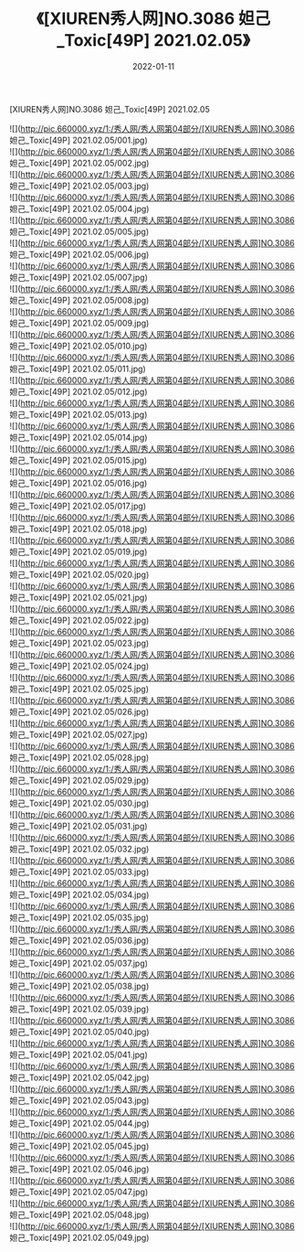 ﻿---
layout: post
title:  《[XIUREN秀人网]NO.3086 妲己_Toxic[49P] 2021.02.05》
date:   2022-01-11
img: http://pic.660000.xyz/1:/秀人网/秀人网第04部分/[XIUREN秀人网]NO.3086 妲己_Toxic[49P] 2021.02.05/000.jpg
categories: [美女, 清纯, 唯美]
---

[XIUREN秀人网]NO.3086 妲己_Toxic[49P] 2021.02.05

 ![](http://pic.660000.xyz/1:/秀人网/秀人网第04部分/[XIUREN秀人网]NO.3086 妲己_Toxic[49P] 2021.02.05/001.jpg) <br>![](http://pic.660000.xyz/1:/秀人网/秀人网第04部分/[XIUREN秀人网]NO.3086 妲己_Toxic[49P] 2021.02.05/002.jpg) <br>![](http://pic.660000.xyz/1:/秀人网/秀人网第04部分/[XIUREN秀人网]NO.3086 妲己_Toxic[49P] 2021.02.05/003.jpg) <br>![](http://pic.660000.xyz/1:/秀人网/秀人网第04部分/[XIUREN秀人网]NO.3086 妲己_Toxic[49P] 2021.02.05/004.jpg) <br>![](http://pic.660000.xyz/1:/秀人网/秀人网第04部分/[XIUREN秀人网]NO.3086 妲己_Toxic[49P] 2021.02.05/005.jpg) <br>![](http://pic.660000.xyz/1:/秀人网/秀人网第04部分/[XIUREN秀人网]NO.3086 妲己_Toxic[49P] 2021.02.05/006.jpg) <br>![](http://pic.660000.xyz/1:/秀人网/秀人网第04部分/[XIUREN秀人网]NO.3086 妲己_Toxic[49P] 2021.02.05/007.jpg) <br>![](http://pic.660000.xyz/1:/秀人网/秀人网第04部分/[XIUREN秀人网]NO.3086 妲己_Toxic[49P] 2021.02.05/008.jpg) <br>![](http://pic.660000.xyz/1:/秀人网/秀人网第04部分/[XIUREN秀人网]NO.3086 妲己_Toxic[49P] 2021.02.05/009.jpg) <br>![](http://pic.660000.xyz/1:/秀人网/秀人网第04部分/[XIUREN秀人网]NO.3086 妲己_Toxic[49P] 2021.02.05/010.jpg) <br>![](http://pic.660000.xyz/1:/秀人网/秀人网第04部分/[XIUREN秀人网]NO.3086 妲己_Toxic[49P] 2021.02.05/011.jpg) <br>![](http://pic.660000.xyz/1:/秀人网/秀人网第04部分/[XIUREN秀人网]NO.3086 妲己_Toxic[49P] 2021.02.05/012.jpg) <br>![](http://pic.660000.xyz/1:/秀人网/秀人网第04部分/[XIUREN秀人网]NO.3086 妲己_Toxic[49P] 2021.02.05/013.jpg) <br>![](http://pic.660000.xyz/1:/秀人网/秀人网第04部分/[XIUREN秀人网]NO.3086 妲己_Toxic[49P] 2021.02.05/014.jpg) <br>![](http://pic.660000.xyz/1:/秀人网/秀人网第04部分/[XIUREN秀人网]NO.3086 妲己_Toxic[49P] 2021.02.05/015.jpg) <br>![](http://pic.660000.xyz/1:/秀人网/秀人网第04部分/[XIUREN秀人网]NO.3086 妲己_Toxic[49P] 2021.02.05/016.jpg) <br>![](http://pic.660000.xyz/1:/秀人网/秀人网第04部分/[XIUREN秀人网]NO.3086 妲己_Toxic[49P] 2021.02.05/017.jpg) <br>![](http://pic.660000.xyz/1:/秀人网/秀人网第04部分/[XIUREN秀人网]NO.3086 妲己_Toxic[49P] 2021.02.05/018.jpg) <br>![](http://pic.660000.xyz/1:/秀人网/秀人网第04部分/[XIUREN秀人网]NO.3086 妲己_Toxic[49P] 2021.02.05/019.jpg) <br>![](http://pic.660000.xyz/1:/秀人网/秀人网第04部分/[XIUREN秀人网]NO.3086 妲己_Toxic[49P] 2021.02.05/020.jpg) <br>![](http://pic.660000.xyz/1:/秀人网/秀人网第04部分/[XIUREN秀人网]NO.3086 妲己_Toxic[49P] 2021.02.05/021.jpg) <br>![](http://pic.660000.xyz/1:/秀人网/秀人网第04部分/[XIUREN秀人网]NO.3086 妲己_Toxic[49P] 2021.02.05/022.jpg) <br>![](http://pic.660000.xyz/1:/秀人网/秀人网第04部分/[XIUREN秀人网]NO.3086 妲己_Toxic[49P] 2021.02.05/023.jpg) <br>![](http://pic.660000.xyz/1:/秀人网/秀人网第04部分/[XIUREN秀人网]NO.3086 妲己_Toxic[49P] 2021.02.05/024.jpg) <br>![](http://pic.660000.xyz/1:/秀人网/秀人网第04部分/[XIUREN秀人网]NO.3086 妲己_Toxic[49P] 2021.02.05/025.jpg) <br>![](http://pic.660000.xyz/1:/秀人网/秀人网第04部分/[XIUREN秀人网]NO.3086 妲己_Toxic[49P] 2021.02.05/026.jpg) <br>![](http://pic.660000.xyz/1:/秀人网/秀人网第04部分/[XIUREN秀人网]NO.3086 妲己_Toxic[49P] 2021.02.05/027.jpg) <br>![](http://pic.660000.xyz/1:/秀人网/秀人网第04部分/[XIUREN秀人网]NO.3086 妲己_Toxic[49P] 2021.02.05/028.jpg) <br>![](http://pic.660000.xyz/1:/秀人网/秀人网第04部分/[XIUREN秀人网]NO.3086 妲己_Toxic[49P] 2021.02.05/029.jpg) <br>![](http://pic.660000.xyz/1:/秀人网/秀人网第04部分/[XIUREN秀人网]NO.3086 妲己_Toxic[49P] 2021.02.05/030.jpg) <br>![](http://pic.660000.xyz/1:/秀人网/秀人网第04部分/[XIUREN秀人网]NO.3086 妲己_Toxic[49P] 2021.02.05/031.jpg) <br>![](http://pic.660000.xyz/1:/秀人网/秀人网第04部分/[XIUREN秀人网]NO.3086 妲己_Toxic[49P] 2021.02.05/032.jpg) <br>![](http://pic.660000.xyz/1:/秀人网/秀人网第04部分/[XIUREN秀人网]NO.3086 妲己_Toxic[49P] 2021.02.05/033.jpg) <br>![](http://pic.660000.xyz/1:/秀人网/秀人网第04部分/[XIUREN秀人网]NO.3086 妲己_Toxic[49P] 2021.02.05/034.jpg) <br>![](http://pic.660000.xyz/1:/秀人网/秀人网第04部分/[XIUREN秀人网]NO.3086 妲己_Toxic[49P] 2021.02.05/035.jpg) <br>![](http://pic.660000.xyz/1:/秀人网/秀人网第04部分/[XIUREN秀人网]NO.3086 妲己_Toxic[49P] 2021.02.05/036.jpg) <br>![](http://pic.660000.xyz/1:/秀人网/秀人网第04部分/[XIUREN秀人网]NO.3086 妲己_Toxic[49P] 2021.02.05/037.jpg) <br>![](http://pic.660000.xyz/1:/秀人网/秀人网第04部分/[XIUREN秀人网]NO.3086 妲己_Toxic[49P] 2021.02.05/038.jpg) <br>![](http://pic.660000.xyz/1:/秀人网/秀人网第04部分/[XIUREN秀人网]NO.3086 妲己_Toxic[49P] 2021.02.05/039.jpg) <br>![](http://pic.660000.xyz/1:/秀人网/秀人网第04部分/[XIUREN秀人网]NO.3086 妲己_Toxic[49P] 2021.02.05/040.jpg) <br>![](http://pic.660000.xyz/1:/秀人网/秀人网第04部分/[XIUREN秀人网]NO.3086 妲己_Toxic[49P] 2021.02.05/041.jpg) <br>![](http://pic.660000.xyz/1:/秀人网/秀人网第04部分/[XIUREN秀人网]NO.3086 妲己_Toxic[49P] 2021.02.05/042.jpg) <br>![](http://pic.660000.xyz/1:/秀人网/秀人网第04部分/[XIUREN秀人网]NO.3086 妲己_Toxic[49P] 2021.02.05/043.jpg) <br>![](http://pic.660000.xyz/1:/秀人网/秀人网第04部分/[XIUREN秀人网]NO.3086 妲己_Toxic[49P] 2021.02.05/044.jpg) <br>![](http://pic.660000.xyz/1:/秀人网/秀人网第04部分/[XIUREN秀人网]NO.3086 妲己_Toxic[49P] 2021.02.05/045.jpg) <br>![](http://pic.660000.xyz/1:/秀人网/秀人网第04部分/[XIUREN秀人网]NO.3086 妲己_Toxic[49P] 2021.02.05/046.jpg) <br>![](http://pic.660000.xyz/1:/秀人网/秀人网第04部分/[XIUREN秀人网]NO.3086 妲己_Toxic[49P] 2021.02.05/047.jpg) <br>![](http://pic.660000.xyz/1:/秀人网/秀人网第04部分/[XIUREN秀人网]NO.3086 妲己_Toxic[49P] 2021.02.05/048.jpg) <br>![](http://pic.660000.xyz/1:/秀人网/秀人网第04部分/[XIUREN秀人网]NO.3086 妲己_Toxic[49P] 2021.02.05/049.jpg) <br>
